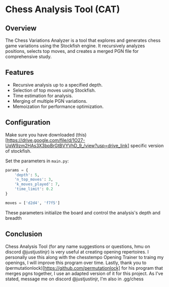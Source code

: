 # Chess Analysis Tool (CAT)

## Overview

The Chess Variations Analyzer is a tool that explores and generates chess game variations using the Stockfish engine. It recursively analyzes positions, selects top moves, and creates a merged PGN file for comprehensive study.

## Features

- Recursive analysis up to a specified depth.
- Selection of top moves using Stockfish.
- Time estimation for analysis.
- Merging of multiple PGN variations.
- Memoization for performance optimization.

## Configuration

Make sure you have downloaded (this)[https://drive.google.com/file/d/1O27-UqW9zm2HAs3X3bpBrGtBVYVhD_9_/view?usp=drive_link] specific version of stockfish.

Set the parameters in `main.py`:

```python
params = {
    'depth': 5,
    'n_top_moves': 3,
    'k_moves_played': 7,
    'time_limit': 0.2
}

moves = ['d2d4', 'f7f5']
```

These parameters initialize the board and control the analysis's depth and breadth

## Conclusion

Chess Analysis Tool (for any name suggestions or questions, hmu on discord @justjustinjr) is very useful at creating opening repertoires. I personally use this along with the chesstempo Opening Trainer to traing my openings, I will improve this program over time. Lastly, thank you to (permutationlock)[https://github.com/permutationlock] for his program that merges pgns together, I use an adapted version of it for this project. As I've stated, message me on discord @justjustinjr, I'm also in .gg/chess
